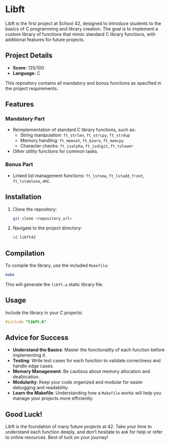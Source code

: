 # Libft

Libft is the first project at School 42, designed to introduce students to the basics of C programming and library creation. The goal is to implement a custom library of functions that mimic standard C library functions, with additional features for future projects.

## Project Details
- **Score**: 125/100
- **Language**: C

This repository contains all mandatory and bonus functions as specified in the project requirements.

## Features
### Mandatory Part
- Reimplementation of standard C library functions, such as:
  - String manipulation: `ft_strlen`, `ft_strcpy`, `ft_strdup`
  - Memory handling: `ft_memset`, `ft_bzero`, `ft_memcpy`
  - Character checks: `ft_isalpha`, `ft_isdigit`, `ft_tolower`
- Other utility functions for common tasks.

### Bonus Part
- Linked list management functions: `ft_lstnew`, `ft_lstadd_front`, `ft_lstdelone`, etc.

## Installation
1. Clone the repository:
   ```bash
   git clone <repository_url>
   ```
2. Navigate to the project directory:
   ```bash
   cd libft42
   ```

## Compilation
To compile the library, use the included `Makefile`:
```bash
make
```

This will generate the `libft.a` static library file.

## Usage
Include the library in your C projects:
```c
#include "libft.h"
```


## Advice for Success
- **Understand the Basics**: Master the functionality of each function before implementing it.
- **Testing**: Write test cases for each function to validate correctness and handle edge cases.
- **Memory Management**: Be cautious about memory allocation and deallocation.
- **Modularity**: Keep your code organized and modular for easier debugging and readability.
- **Learn the Makefile**: Understanding how a `Makefile` works will help you manage your projects more efficiently.

## Good Luck!
Libft is the foundation of many future projects at 42. Take your time to understand each function deeply, and don’t hesitate to ask for help or refer to online resources. Best of luck on your journey!
